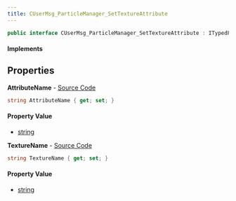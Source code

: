 ```yaml
---
title: CUserMsg_ParticleManager_SetTextureAttribute
---
```


```csharp
public interface CUserMsg_ParticleManager_SetTextureAttribute : ITypedProtobuf<CUserMsg_ParticleManager_SetTextureAttribute>, INativeHandle
```

#### Implements

## Properties

**AttributeName** - [Source Code](https://github.com/swiftly-solution/swiftlys2/blob/main/managed/src/SwiftlyS2.Generated/Protobufs/Interfaces/CUserMsg_ParticleManager_SetTextureAttribute.cs#L13)

```csharp
string AttributeName { get; set; }
```

#### Property Value

- [string](https://learn.microsoft.com/dotnet/api/system.string)

**TextureName** - [Source Code](https://github.com/swiftly-solution/swiftlys2/blob/main/managed/src/SwiftlyS2.Generated/Protobufs/Interfaces/CUserMsg_ParticleManager_SetTextureAttribute.cs#L16)

```csharp
string TextureName { get; set; }
```

#### Property Value

- [string](https://learn.microsoft.com/dotnet/api/system.string)

